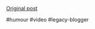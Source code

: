 <!--
date: '2007-06-24'
published: true
slug: 2007-06-original-treadmill-vid-used-in-mtn
time_to_read: 5
title: The original treadmill vid used in MTN&#39;s advert
-->



[Original post](https://ysfk.blogspot.com/2007/06/original-treadmill-vid-used-in-mtn.html)

#humour #video #legacy-blogger 